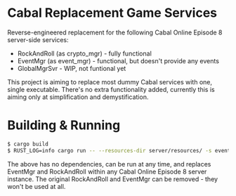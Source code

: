 # Cabal Replacement Game Services

Reverse-engineered replacement for the following Cabal Online Episode 8 server-side services:
 - RockAndRoll (as crypto_mgr) - fully functional
 - EventMgr (as event_mgr) - functional, but doesn't provide any events
 - GlobalMgrSvr - WIP, not funtional yet

This project is aiming to replace most dummy Cabal services with one, single executable. There's no extra functionality added, currently this is aiming only at simplification and demystification.

# Building & Running

```bash
$ cargo build
$ RUST_LOG=info cargo run -- --resources-dir server/resources/ -s event -s crypto
```

The above has no dependencies, can be run at any time, and replaces EventMgr and RockAndRoll within any Cabal Online Episode 8 server instance. The original RockAndRoll and EventMgr can be removed - they won't be used at all.